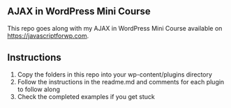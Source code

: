 ## AJAX in WordPress Mini Course

This repo goes along with my AJAX in WordPress Mini Course available on https://javascriptforwp.com.

## Instructions

1. Copy the folders in this repo into your wp-content/plugins directory
2. Follow the instructions in the readme.md and comments for each plugin to follow along
3. Check the completed examples if you get stuck